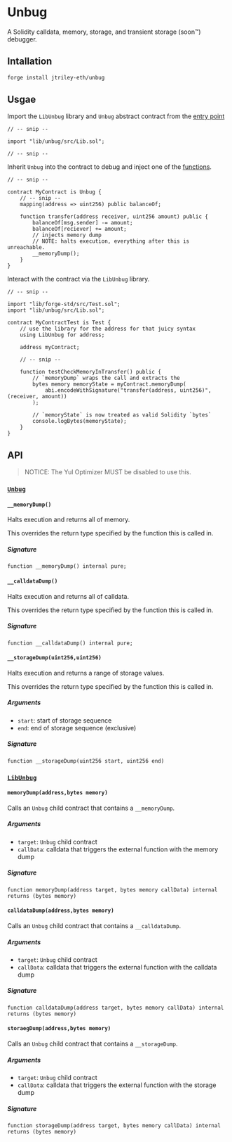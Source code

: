 # Unbug

A Solidity calldata, memory, storage, and transient storage (soon:tm:) debugger.

## Intallation

```bash
forge install jtriley-eth/unbug
```

## Usgae

Import the `LibUnbug` library and `Unbug` abstract contract from the [entry point](src/Lib.sol)

```solidity
// -- snip --

import "lib/unbug/src/Lib.sol";

// -- snip --
```

Inherit `Unbug` into the contract to debug and inject one of the [functions](#api).

```solidity
// -- snip --

contract MyContract is Unbug {
    // -- snip --
    mapping(address => uint256) public balanceOf;

    function transfer(address receiver, uint256 amount) public {
        balanceOf[msg.sender] -= amount;
        balanceOf[reciever] += amount;
        // injects memory dump
        // NOTE: halts execution, everything after this is unreachable.
        __memoryDump();
    }
}
```

Interact with the contract via the `LibUnbug` library.

```solidity
// -- snip --

import "lib/forge-std/src/Test.sol";
import "lib/unbug/src/Lib.sol";

contract MyContractTest is Test {
    // use the library for the address for that juicy syntax
    using LibUnbug for address;

    address myContract;

    // -- snip --

    function testCheckMemoryInTransfer() public {
        // `memoryDump` wraps the call and extracts the 
        bytes memory memoryState = myContract.memoryDump(
            abi.encodeWithSignature("transfer(address, uint256)", (receiver, amount))
        );

        // `memoryState` is now treated as valid Solidity `bytes`
        console.logBytes(memoryState);
    }
}
```

## API

> NOTICE: The Yul Optimizer MUST be disabled to use this.


### [`Unbug`](src/Unbug.sol)

#### `__memoryDump()`

Halts execution and returns all of memory.

This overrides the return type specified by the function this is called in.

##### Signature

```solidity
function __memoryDump() internal pure;
```

#### `__calldataDump()`

Halts execution and returns all of calldata.

This overrides the return type specified by the function this is called in.

##### Signature

```solidity
function __calldataDump() internal pure;
```

#### `__storageDump(uint256,uint256)`

Halts execution and returns a range of storage values.

This overrides the return type specified by the function this is called in.

##### Arguments

- `start`: start of storage sequence
- `end`: end of storage sequence (exclusive)

##### Signature

```solidity
function __storageDump(uint256 start, uint256 end)
```

### [`LibUnbug`](src/LibUnbug.sol)

#### `memoryDump(address,bytes memory)`

Calls an `Unbug` child contract that contains a `__memoryDump`.

##### Arguments

- `target`: `Unbug` child contract
- `callData`: calldata that triggers the external function with the memory dump

##### Signature

```solidity
function memoryDump(address target, bytes memory callData) internal returns (bytes memory)
```

#### `calldataDump(address,bytes memory)`

Calls an `Unbug` child contract that contains a `__calldataDump`.

##### Arguments

- `target`: `Unbug` child contract
- `callData`: calldata that triggers the external function with the calldata dump

##### Signature

```solidity
function calldataDump(address target, bytes memory callData) internal returns (bytes memory)
```

#### `storaegDump(address,bytes memory)`

Calls an `Unbug` child contract that contains a `__storageDump`.

##### Arguments

- `target`: `Unbug` child contract
- `callData`: calldata that triggers the external function with the storage dump

##### Signature

```solidity
function storageDump(address target, bytes memory callData) internal returns (bytes memory)
```